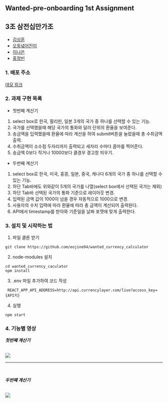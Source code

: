 ## Wanted-pre-onboarding 1st Assignment
## 3조 삼전십만가조 
- [김상훈](https://github.com/Ho0on)
- [오동녘어진이](https://github.com/eojine94)
- [이나은](https://github.com/cotton-cotton)
- [홍정빈](https://github.com/tohjbin2)

### 1. 배포 주소
[데모 링크](http://mycurrencycalculator.s3-website.ap-northeast-2.amazonaws.com)

### 2. 과제 구현 목록
- 첫번째 계산기
1) select box로 한국, 필리핀, 일본 3개의 국가 중 하나를 선택할 수 있는 기능.
2) 국가를 선택했을때 해당 국가의 통화와 달러 단위의 환율을 보여준다.
3) 송금액을 입력했을때 환율에 따라 계산을 하여 submit버튼을 눌렀을때 총 수취금액 출력.
4) 수취금액이 소수점 두자리까지 출력되고 세자리 수마다 콤마를 찍어준다.
5) 송금액 0보다 작거나 10000보다 클경우 경고창 띄우기.

- 두번째 계산기
1) select box로 한국, 미국, 홍콩, 일본, 중국, 캐나다 6개의 국가 중 하나를 선택할 수 있는 기능.
2) 하단 Tab바에도 위와같이 5개의 국가를 나열(select box에서 선택된 국가는 제외)
3) 하단 Tab바 선택된 국가의 통화 기준으로 레이아웃 변경.
4) 입력된 금액 값이 1000이 넘을 경우 자동적으로 1000으로 변경.
5) 사용자의 수치 입력에 따라 환율에 따라 총 금액이 계산되어 출력된다.
6) API에서 timestamp를 받아와 기준일을 날짜 포맷에 맞게 출력한다.

### 3. 설치 및 시작하는 법

1) 파일 클론 받기
```
git clone https://github.com/eojine94/wanted_currency_calculator
```

2) node-modules 설치
```
cd wanted_currency_caculator
npm install
```
3) .env 파일 추가하여 코드 작성
```
 REACT_APP_API_ADDRESS=http://api.currencylayer.com/live?access_key={API키}
```
4) 실행
```
npm start
```

### 4. 기능별 영상

***첫번쨰 계산기***

</br>

<img src='https://user-images.githubusercontent.com/63281199/151019550-7a7c098e-4008-4d40-8b13-ea5bebc4b3e0.gif'/>
</br>
<hr/>
</br>

***두번쨰 계산기***

</br>

<img src='https://user-images.githubusercontent.com/63281199/151019622-03a4d1cb-daa4-4d97-8372-292c2be96840.gif'/>
